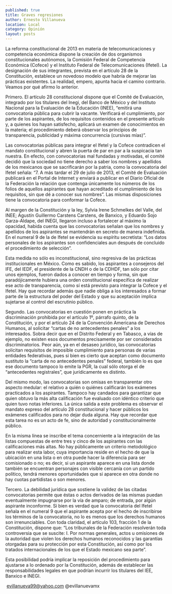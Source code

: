 ```yaml
---
published: true
title: Graves regresiones
author: Ernesto Villanueva
location: Local
category: Opinión
layout: posts
---
```


La reforma constitucional de 2013 en materia de telecomunicaciones y competencia económica dispone la creación de dos organismos constitucionales autónomos, la Comisión Federal de Competencia Económica (Cofece) y el Instituto Federal de Telecomunicaciones (Ifetel). La designación de sus integrantes, prevista en el artículo 28 de la Constitución, establece un novedoso modelo que habría de mejorar las prácticas existentes. La realidad, empero, apunta hacia el camino contrario. Veamos por qué afirmo lo anterior.

Primero. El artículo 28 constitucional dispone que el Comité de Evaluación, integrado por los titulares del Inegi, del Banco de México y del Instituto Nacional para la Evaluación de la Educación (INEE), “emitirá una convocatoria pública para cubrir la vacante. Verificará el cumplimiento, por parte de los aspirantes, de los requisitos contenidos en el presente artículo y, a quienes los hayan satisfecho, aplicará un examen de conocimientos en la materia; el procedimiento deberá observar los principios de transparencia, publicidad y máxima concurrencia (cursivas mías)”.

Las convocatorias públicas para integrar el Ifetel y la Cofece contradicen el mandato constitucional y abren la puerta de par en par a la suspicacia tan nuestra. En efecto, con convocatorias mal fundadas y motivadas, el comité decidió que la sociedad no tiene derecho a saber los nombres y apellidos de los mexicanos que se sacrificarán por la patria, como la convocatoria del Ifetel señala: “7. A más tardar el 29 de julio de 2013, el Comité de Evaluación publicará en el Portal de Internet y enviará a publicar en el Diario Oficial de la Federación la relación que contenga únicamente los números de los folios de aquellos aspirantes que hayan acreditado el cumplimiento de los requisitos, sin que dé a conocer sus nombres”. Las mismas disposiciones tiene la convocatoria para conformar la Cofece.

Al margen de la Constitución y la ley, Sylvia Irene Schmelkes del Valle, del INEE; Agustín Guillermo Carstens Carstens, de Banxico, y Eduardo Sojo Garza-Aldape, del INEGI, llegaron incluso a fortalecer al máximo la opacidad, habida cuenta que las convocatorias señalan que los nombres y apellidos de los aspirantes se mantendrán en secreto de manera indefinida. En el numeral 9 de la de Ifetel se evidencia su espíritu secretista: “Los datos personales de los aspirantes son confidenciales aun después de concluido el procedimiento de selección”.

Esta medida no sólo es inconstitucional, sino regresiva de las prácticas institucionales en México. Como es sabido, los aspirantes a consejeros del IFE, del IEDF, el presidente de la CNDH o de la CDHDF, tan sólo por citar unos ejemplos, fueron dados a conocer en tiempo y forma, sin que paradójicamente hubiera una orden constitucional específica de realizar ese acto de transparencia, como sí está previsto para integrar la Cofece y el Ifetel. Hay que recordar además que nadie obliga a los interesados a formar parte de la estructura del poder del Estado y que su aceptación implica sujetarse al control del escrutinio público.

Segundo. Las convocatorias en cuestión ponen en práctica la discriminación prohibida por el artículo 1º, párrafo quinto, de la Constitución, y por el artículo 24 de la Convención Americana de Derechos Humanos, al solicitar “cartas de no antecedentes penales” a los interesados. Sobra decir que en el Distrito Federal y en Tabasco, a vías de ejemplo, no existen esos documentos precisamente por ser considerados discriminatorios. Peor aún, ya en el desaseo jurídico, las convocatorias solicitan requisitos de imposible cumplimiento para personas de varias entidades federativas, pues si bien es cierto que aceptan como documento sustituto la “carta de no antecedentes penales” federal, también lo es que ese documento tampoco lo emite la PGR, la cual sólo otorga el de “antecedentes registrales”, que jurídicamente es distinto.

Del mismo modo, las convocatorias son omisas en transparentar otro aspecto medular: el relativo a quién o quiénes calificarán los exámenes practicados a los aspirantes. Tampoco hay candados para garantizar que quien obtuvo la más alta calificación fue evaluado con idéntico criterio que quien tuvo notas inferiores. La única salida a este problema es observar el mandato expreso del artículo 28 constitucional y hacer públicos los exámenes calificados para no dejar duda alguna. Hay que recordar que esta tarea no es un acto de fe, sino de autoridad y constitucionalmente público.

En la misma línea se inscribe el tema concerniente a la integración de las listas compuestas de entre tres y cinco de los aspirantes con las calificaciones más altas. No hay públicamente un criterio metodológico para realizar esta labor, cuya importancia reside en el hecho de que la ubicación en una lista o en otra puede hacer la diferencia para ser comisionado o no; es decir, si un aspirante aparece en una lista donde también se encuentran personajes con visible cercanía con un partido político, tendrá menores oportunidades que si aparece en otra donde no hay cuotas partidistas o son menores.

Tercero. La debilidad jurídica que sostiene la validez de las citadas convocatorias permite que éstas o actos derivados de las mismas puedan eventualmente impugnarse por la vía de amparo; de entrada, por algún aspirante inconforme. Si bien es verdad que la convocatoria del Ifetel señala en el numeral 9 que el aspirante acepta por el hecho de inscribirse los términos de la convocatoria, no lo es menos que los derechos humanos son irrenunciables. Con toda claridad, el artículo 103, fracción 1 de la Constitución, dispone que: “Los tribunales de la Federación resolverán toda controversia que se suscite: I. Por normas generales, actos u omisiones de la autoridad que violen los derechos humanos reconocidos y las garantías otorgadas para su protección por esta Constitución, así como por los tratados internacionales de los que el Estado mexicano sea parte”.

Esta posibilidad podría implicar la reposición del procedimiento para ajustarse a lo ordenado por la Constitución, además de establecer las responsabilidades legales en que podrían incurrir los titulares del IEE, Banxico e INEGI. 

 evillanueva99@yahoo.com
@evillanuevamx
